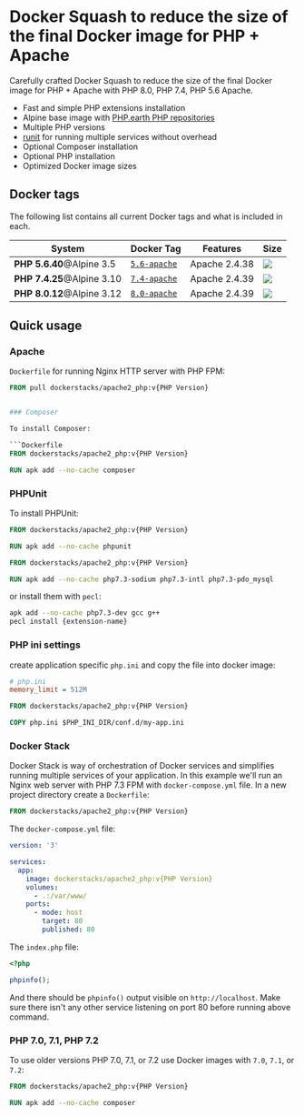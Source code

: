 # Docker Squash to reduce the size of the final Docker image for PHP + Apache

Carefully crafted Docker Squash to reduce the size of the final Docker image for PHP + Apache with PHP 8.0, PHP 7.4, PHP 5.6 Apache.

* Fast and simple PHP extensions installation
* Alpine base image with [PHP.earth PHP repositories](https://docs.php.earth/linux/alpine)
* Multiple PHP versions
* [runit](http://smarden.org/runit/) for running multiple services without overhead
* Optional Composer installation
* Optional PHP installation
* Optimized Docker image sizes


## Docker tags

The following list contains all current Docker tags and what is included in each.

| System | Docker Tag | Features | Size |
| ------ | ---------- | -------- | ---- |
| **PHP 5.6.40**@Alpine 3.5 | [`5.6-apache`](https://github.com/deck-app/apache-stack/blob/master/Dockerfile-5.6) | Apache 2.4.38 | [![](https://images.microbadger.com/badges/image/phpearth/php:7.0-apache.svg)](https://microbadger.com/images/phpearth/php:7.0-apache "Image size") |
| **PHP 7.4.25**@Alpine 3.10 | [`7.4-apache`](https://github.com/deck-app/apache-stack/blob/master/Dockerfile-7.4) | Apache 2.4.39 | [![](https://images.microbadger.com/badges/image/phpearth/php:7.4-apache.svg)](https://microbadger.com/images/phpearth/php:7.4-apache "Image size") |
| **PHP 8.0.12**@Alpine 3.12 | [`8.0-apache`](https://github.com/deck-app/apache-stack/blob/master/Dockerfile-8.0) | Apache 2.4.39 | [![](https://images.microbadger.com/badges/image/phpearth/php:7.4-apache.svg)](https://microbadger.com/images/phpearth/php:7.4-apache "Image size") |

## Quick usage

### Apache

`Dockerfile` for running Nginx HTTP server with PHP FPM:

```Dockerfile
FROM pull dockerstacks/apache2_php:v{PHP Version}


### Composer

To install Composer:

```Dockerfile
FROM dockerstacks/apache2_php:v{PHP Version}

RUN apk add --no-cache composer
```

### PHPUnit

To install PHPUnit:

```Dockerfile
FROM dockerstacks/apache2_php:v{PHP Version}

RUN apk add --no-cache phpunit
```

```Dockerfile
FROM dockerstacks/apache2_php:v{PHP Version}

RUN apk add --no-cache php7.3-sodium php7.3-intl php7.3-pdo_mysql
```

or install them with `pecl`:

```bash
apk add --no-cache php7.3-dev gcc g++
pecl install {extension-name}
```

### PHP ini settings
create application specific `php.ini` and copy the file into docker image:


```ini
# php.ini
memory_limit = 512M
```

```Dockerfile
FROM dockerstacks/apache2_php:v{PHP Version}

COPY php.ini $PHP_INI_DIR/conf.d/my-app.ini
```

### Docker Stack

Docker Stack is way of orchestration of Docker services and simplifies running multiple services of your application. In this example we'll run an Nginx web server with PHP 7.3 FPM with `docker-compose.yml` file. In a new project directory create a `Dockerfile`:

```Dockerfile
FROM dockerstacks/apache2_php:v{PHP Version}
```

The `docker-compose.yml` file:

```yml
version: '3'

services:
  app:
    image: dockerstacks/apache2_php:v{PHP Version}
    volumes:
      - .:/var/www/
    ports:
      - mode: host
        target: 80
        published: 80
```

The `index.php` file:

```php
<?php

phpinfo();
```

And there should be `phpinfo()` output visible on `http://localhost`. Make sure there isn't any other service listening on port 80 before running above command.

### PHP 7.0, 7.1, PHP 7.2

To use older versions PHP 7.0, 7.1, or 7.2 use Docker images with `7.0`, `7.1`, or `7.2`:

```Dockerfile
FROM dockerstacks/apache2_php:v{PHP Version}

RUN apk add --no-cache composer
```


